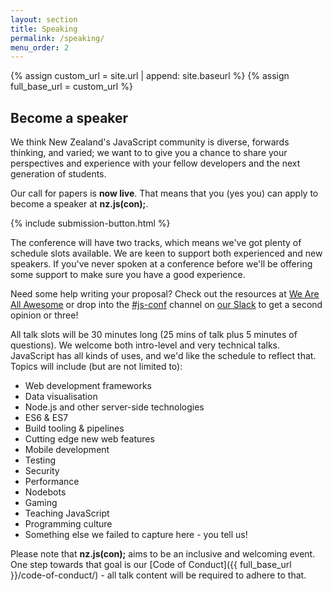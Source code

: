 ```yaml
---
layout: section
title: Speaking
permalink: /speaking/
menu_order: 2
---
```


{% assign custom_url = site.url | append: site.baseurl %}
{% assign full_base_url = custom_url %}

## Become a speaker

We think New Zealand's JavaScript community is diverse, forwards thinking, and varied; we want to to give you a chance to share your perspectives and experience with your fellow developers and the next generation of students.

Our call for papers is __now live__. That means that you (yes you) can apply to become a speaker at __nz.js(con);__.

{% include submission-button.html %}

The conference will have two tracks, which means we've got plenty of schedule slots available. We are keen to support both experienced and new speakers. If you've never spoken at a conference before we'll be offering some support to make sure you have a good experience.

<!--break-->
Need some help writing your proposal? Check out the resources at [We Are All Awesome](http://weareallaweso.me/for_speakers/how-to-write-a-compelling-proposal.html) or drop into the [#js-conf](https://javascriptnewzealand.slack.com/messages/js-conf/) channel on [our Slack](http://slack.javascript.org.nz/) to get a second opinion or three!

All talk slots will be 30 minutes long (25 mins of talk plus 5 minutes of questions). We welcome both intro-level and very technical talks. JavaScript has all kinds of uses, and we'd like the schedule to reflect that. Topics will include (but are not limited to):

* Web development frameworks
* Data visualisation
* Node.js and other server-side technologies
* ES6 & ES7
* Build tooling & pipelines
* Cutting edge new web features
* Mobile development
* Testing
* Security
* Performance
* Nodebots
* Gaming
* Teaching JavaScript
* Programming culture
* Something else we failed to capture here - you tell us!

Please note that __nz.js(con);__ aims to be an inclusive and welcoming event. One step towards that goal is our [Code of Conduct]({{ full_base_url }}/code-of-conduct/) - all talk content will be required to adhere to that.
